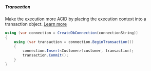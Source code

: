 <h5 class="center code-title">Transaction</h5>

Make the execution more ACID by placing the execution context into a transaction object. [Learn more](/feature/transaction)

```csharp
using (var connection = CreateDbConnection(connectionString))
{
    using (var transaction = connection.BeginTransaction())
    {
        connection.Insert<Customer>(customer, transaction);
        transaction.Commit();
    }
}
```
